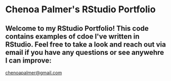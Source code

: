 
# Chenoa Palmer's RStudio Portfolio
## Welcome to my RStudio Portfolio! This code contains examples of cdoe I've written in RStudio. Feel free to take a look and reach out via email if you have any questions or see anywehre I can improve: 
chenoapalmer@gmail.com
